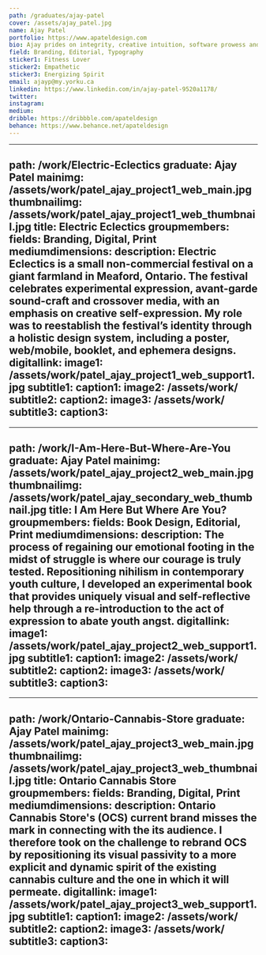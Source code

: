 ```yaml
---
path: /graduates/ajay-patel
cover: /assets/ajay_patel.jpg
name: Ajay Patel
portfolio: https://www.apateldesign.com
bio: Ajay prides on integrity, creative intuition, software prowess and a rich sense of curiosity. What he quickly learned as a design student was the great power that comes from taking risks, evoking an intellectual and emotional response, and the sweat of hard work. Through his multi-disciplinary approach, Ajay constantly strives to connect people through print and digital branding, editorial design and marketing campaigns. His recognizable passion for challenges, humour, technologies and cultures has allowed him to embrace the creative condition as a continuous state of exploration and self-discovery.
field: Branding, Editorial, Typography
sticker1: Fitness Lover
sticker2: Empathetic
sticker3: Energizing Spirit
email: ajayp@my.yorku.ca
linkedin: https://www.linkedin.com/in/ajay-patel-9520a1178/
twitter:
instagram:
medium:
dribble: https://dribbble.com/apateldesign
behance: https://www.behance.net/apateldesign
---
```


---
path: /work/Electric-Eclectics
graduate: Ajay Patel
mainimg: /assets/work/patel_ajay_project1_web_main.jpg
thumbnailimg: /assets/work/patel_ajay_project1_web_thumbnail.jpg
title: Electric Eclectics
groupmembers:
fields: Branding, Digital, Print
mediumdimensions:
description: Electric Eclectics is a small non-commercial festival on a giant farmland in Meaford, Ontario. The festival celebrates experimental expression, avant-garde sound-craft and crossover media, with an emphasis on creative self-expression. My role was to reestablish the festival’s identity through a holistic design system, including a poster, web/mobile, booklet, and ephemera designs. 
digitallink:
image1: /assets/work/patel_ajay_project1_web_support1.jpg
subtitle1:
caption1:
image2: /assets/work/
subtitle2:
caption2:
image3: /assets/work/
subtitle3:
caption3:
---

---
path: /work/I-Am-Here-But-Where-Are-You
graduate: Ajay Patel
mainimg: /assets/work/patel_ajay_project2_web_main.jpg
thumbnailimg: /assets/work/patel_ajay_secondary_web_thumbnail.jpg
title: I Am Here But Where Are You?
groupmembers:
fields: Book Design, Editorial, Print
mediumdimensions:
description: The process of regaining our emotional footing in the midst of struggle is where our courage is truly tested. Repositioning nihilism in contemporary youth culture, I developed an experimental book that provides uniquely visual and self-reflective help through a re-introduction to the act of expression to abate youth angst.
digitallink:
image1: /assets/work/patel_ajay_project2_web_support1.jpg
subtitle1:
caption1:
image2: /assets/work/
subtitle2:
caption2:
image3: /assets/work/
subtitle3:
caption3:
---

---
path: /work/Ontario-Cannabis-Store
graduate: Ajay Patel
mainimg: /assets/work/patel_ajay_project3_web_main.jpg
thumbnailimg: /assets/work/patel_ajay_project3_web_thumbnail.jpg
title: Ontario Cannabis Store
groupmembers:
fields: Branding, Digital, Print
mediumdimensions:
description: Ontario Cannabis Store's (OCS) current brand misses the mark in connecting with the its audience. I therefore took on the challenge to rebrand OCS by repositioning its visual passivity to a more explicit and dynamic spirit of the existing cannabis culture and the one in which it will permeate. 
digitallink:
image1: /assets/work/patel_ajay_project3_web_support1.jpg
subtitle1:
caption1:
image2: /assets/work/
subtitle2:
caption2:
image3: /assets/work/
subtitle3:
caption3:
---
